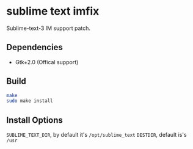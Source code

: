 # sublime text imfix

Sublime-text-3 IM support patch.

## Dependencies

* Gtk+2.0 (Offical support)

## Build

```bash
make
sudo make install
```

## Install Options

`SUBLIME_TEXT_DIR`, by default it's `/opt/sublime_text`
`DESTDIR`, default is's `/usr`